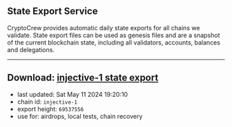 ## State Export Service
CryptoCrew provides automatic daily state exports for all chains we validate. State export files can be used as genesis files and are a snapshot of the current blockchain state, including all validators, accounts, balances and delegations.

---
**Download: [injective-1 state export](https://dl-eu2.ccvalidators.com/SERVICE/injective/injective-1_export_69537556.json)**
---

- last updated: Sat May 11 2024 19:20:10
- chain id: `injective-1`
- export height: `69537556`
- use for: airdrops, local tests, chain recovery
